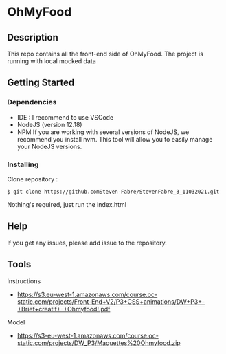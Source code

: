 # OhMyFood

## Description

This repo contains all the front-end side of OhMyFood.
The project is running with local mocked data

## Getting Started

### Dependencies

* IDE : I recommend to use VSCode
* NodeJS (version 12.18)
* NPM
If you are working with several versions of NodeJS, we recommend you install nvm. This tool will allow you to easily manage your NodeJS versions.

### Installing

Clone repository :
```
$ git clone https://github.comSteven-Fabre/StevenFabre_3_11032021.git
```

Nothing's required, just run the index.html


## Help

If you get any issues, please add issue to the repository.

## Tools

Instructions 
* https://s3.eu-west-1.amazonaws.com/course.oc-static.com/projects/Front-End+V2/P3+CSS+animations/DW+P3+-+Brief+creatif+-+Ohmyfood!.pdf

Model
* https://s3-eu-west-1.amazonaws.com/course.oc-static.com/projects/DW_P3/Maquettes%20Ohmyfood.zip
